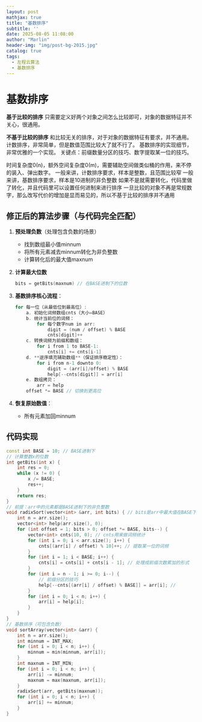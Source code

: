 ```yaml
---
layout: post
mathjax: true
title: "基数排序"
subtitle: ''
date: 2025-08-05 11:08:00
author: "Marlin"
header-img: "img/post-bg-2015.jpg"
catalog: true
tags:
  - 左程云算法
  - 基数排序
---
```


# 基数排序

**基于比较的排序**
只需要定义好两个对象之间怎么比较即可，对象的数据特征并不关心，很通用。

**不基于比较的排序**
和比较无关的排序，对于对象的数据特征有要求，并不通用。
计数排序，非常简单，但是数值范围比较大了就不行了。
基数排序的实现细节，非常优雅的一个实现。
关键点：前缀数量分区的技巧、数字提取某一位的技巧。

时间复杂度0(n)，额外空间复杂度0(m)，需要辅助空间做类似桶的作用，来不停的装入、弹出数字。
一般来讲，计数排序要求，样本是整数，且范围比较窄
一般来讲，基数排序要求，样本是10进制的非负整数
如果不是就需要转化，代码里做了转化，并且代码里可以设置任何进制来进行排序
一旦比较的对象不再是常规数字，那么改写代价的增加是显而易见的，所以不基于比较的排序并不通用

## 修正后的算法步骤（与代码完全匹配）

1. **预处理负数**（处理包含负数的场景）
   - 找到数组最小值minnum
   - 将所有元素减去minnum转化为非负整数
   - 计算转化后的最大值maxnum

2. **计算最大位数**
   ```cpp
   bits = getBits(maxnum) // 在BASE进制下的位数

3. **基数排序核心流程**：
   ```cpp
   for 每一位（从最低位到最高位）:
       a. 初始化词频数组cnts（大小=BASE）
       b. 统计当前位的词频：
           for 每个数字num in arr:
               digit = (num / offset) % BASE
               cnts[digit]++
       c. 转换词频为前缀和数组：
           for i from 1 to BASE-1:
               cnts[i] += cnts[i-1]
       d. **逆序填充辅助数组**（保证排序稳定性）：
           for i from n-1 downto 0:
               digit = (arr[i]/offset) % BASE
               help[--cnts[digit]] = arr[i]
       e. 数组拷贝：
           arr = help
       offset *= BASE // 切换到更高位

4. **恢复原始数值**：
   - 所有元素加回minnum

## 代码实现
```cpp
const int BASE = 10; // BASE进制下
// 计算整数x的位数
int getBits(int x) {
    int res = 0;
    while (x != 0) {
        x /= BASE;
        res++;
    }
    return res;
}
// 前提：arr中的元素都是BASE进制下的非负整数
void radixSort(vector<int> &arr, int bits) { // bits是arr中最大值在BASE下有几位
    int n = arr.size();
    vector<int> help(arr.size(), 0);
    for (int offset = 1; bits > 0; offset *= BASE, bits--) {
        vector<int> cnts(10, 0); // cnts用来做词频统计
        for (int i = 0; i < arr.size(); i++) {
            cnts[(arr[i] / offset) % 10]++; // 提取某一位的词频
        }
        for (int i = 1; i < BASE; i++) {
            cnts[i] = cnts[i] + cnts[i - 1]; // 处理成前缀次数累加的形式
        }
        for (int i = n - 1; i >= 0; i--) {
            // 前缀分区的技巧
            help[--cnts[(arr[i] / offset) % BASE]] = arr[i]; //
        }
        for (int i = 0; i < n; i++) {
            arr[i] = help[i];
        }
    }
}
// 基数排序（可包含负数）
void sortArray(vector<int> &arr) {
    int n = arr.size();
    int minnum = INT_MAX;
    for (int i = 0; i < n; i++) {
        minnum = min(minnum, arr[i]);
    }
    int maxnum = INT_MIN;
    for (int i = 0; i < n; i++) {
        arr[i] -= minnum;
        maxnum = max(maxnum, arr[i]);
    }
    radixSort(arr, getBits(maxnum));
    for (int i = 0; i < n; i++) {
        arr[i] += minnum;
    }
}
```